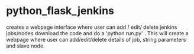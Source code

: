 # python_flask_jenkins
creates a webpage interface where user can add / edit/ delete jenkins jobs/nodes
download the code and do a 'python run.py' . This will create a webpage where user can add/edit/delete details of job, string parameters and slave node. 
